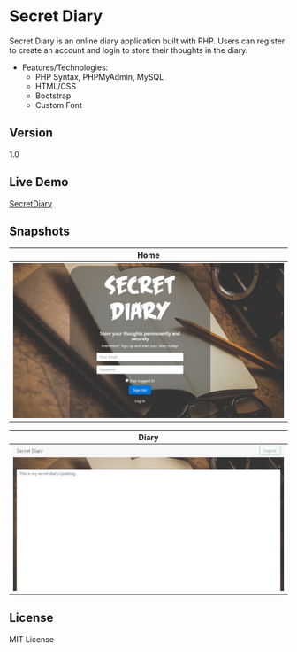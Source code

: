 # Secret Diary

Secret Diary is an online diary application built with PHP. Users can register to create an account and login to store their thoughts in the diary.

* Features/Technologies: 
  * PHP Syntax, PHPMyAdmin, MySQL
  * HTML/CSS
  * Bootstrap
  * Custom Font
  

## Version
1.0

## Live Demo
 [SecretDiary](http://jyotsna-singh-com.stackstaging.com/projects/php/SecretDiary/)

## Snapshots
  
 **Home** | 
--- |
 ![alt text](https://github.com/Jyotsna-Singh/PHP-SecretDiary/blob/master/img/home.PNG)   |
 
 **Diary** | 
--- |
 ![alt text](https://github.com/Jyotsna-Singh/PHP-SecretDiary/blob/master/img/diary.PNG)   |
  

## License
MIT License
